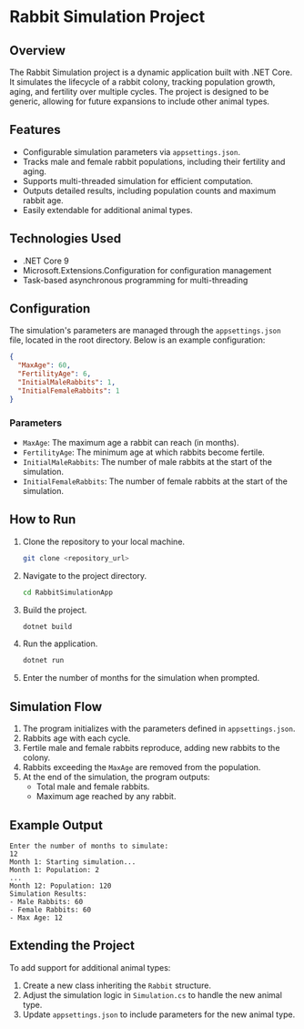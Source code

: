 # Rabbit Simulation Project

## Overview
The Rabbit Simulation project is a dynamic application built with .NET Core. It simulates the lifecycle of a rabbit colony, tracking population growth, aging, and fertility over multiple cycles. The project is designed to be generic, allowing for future expansions to include other animal types.

## Features
- Configurable simulation parameters via `appsettings.json`.
- Tracks male and female rabbit populations, including their fertility and aging.
- Supports multi-threaded simulation for efficient computation.
- Outputs detailed results, including population counts and maximum rabbit age.
- Easily extendable for additional animal types.

## Technologies Used
- .NET Core 9
- Microsoft.Extensions.Configuration for configuration management
- Task-based asynchronous programming for multi-threading

## Configuration
The simulation's parameters are managed through the `appsettings.json` file, located in the root directory. Below is an example configuration:

```json
{
  "MaxAge": 60,
  "FertilityAge": 6,
  "InitialMaleRabbits": 1,
  "InitialFemaleRabbits": 1
}
```

### Parameters
- `MaxAge`: The maximum age a rabbit can reach (in months).
- `FertilityAge`: The minimum age at which rabbits become fertile.
- `InitialMaleRabbits`: The number of male rabbits at the start of the simulation.
- `InitialFemaleRabbits`: The number of female rabbits at the start of the simulation.

## How to Run
1. Clone the repository to your local machine.
   ```bash
   git clone <repository_url>
   ```

2. Navigate to the project directory.
   ```bash
   cd RabbitSimulationApp
   ```

3. Build the project.
   ```bash
   dotnet build
   ```

4. Run the application.
   ```bash
   dotnet run
   ```

5. Enter the number of months for the simulation when prompted.

## Simulation Flow
1. The program initializes with the parameters defined in `appsettings.json`.
2. Rabbits age with each cycle.
3. Fertile male and female rabbits reproduce, adding new rabbits to the colony.
4. Rabbits exceeding the `MaxAge` are removed from the population.
5. At the end of the simulation, the program outputs:
   - Total male and female rabbits.
   - Maximum age reached by any rabbit.

## Example Output
```plaintext
Enter the number of months to simulate:
12
Month 1: Starting simulation...
Month 1: Population: 2
...
Month 12: Population: 120
Simulation Results:
- Male Rabbits: 60
- Female Rabbits: 60
- Max Age: 12
```

## Extending the Project
To add support for additional animal types:
1. Create a new class inheriting the `Rabbit` structure.
2. Adjust the simulation logic in `Simulation.cs` to handle the new animal type.
3. Update `appsettings.json` to include parameters for the new animal type.

